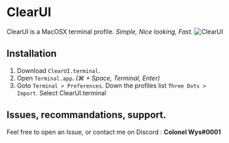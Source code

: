 # ClearUI
ClearUI is a MacOSX terminal profile. *Simple, Nice looking, Fast.*
![ClearUI](https://user-images.githubusercontent.com/48517965/192037973-edded991-ae15-4eba-99f1-14c92772b9ea.png)

## Installation
1. Download `ClearUI.terminal`.
2. Open `Terminal.app`. *(⌘ + Space, Terminal, Enter)*
3. Goto `Terminal > Preferences`. Down the profiles list `Three Dots > Import`. Select ClearUI.terminal

## Issues, recommandations, support.
Feel free to open an Issue, or contact me on Discord : **Colonel Wys#0001**
